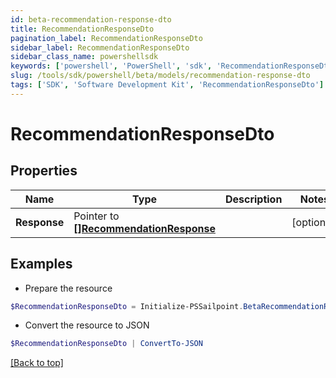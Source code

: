 ```yaml
---
id: beta-recommendation-response-dto
title: RecommendationResponseDto
pagination_label: RecommendationResponseDto
sidebar_label: RecommendationResponseDto
sidebar_class_name: powershellsdk
keywords: ['powershell', 'PowerShell', 'sdk', 'RecommendationResponseDto'] 
slug: /tools/sdk/powershell/beta/models/recommendation-response-dto
tags: ['SDK', 'Software Development Kit', 'RecommendationResponseDto']
---
```



# RecommendationResponseDto

## Properties

Name | Type | Description | Notes
------------ | ------------- | ------------- | -------------
**Response** |  Pointer to [**[]RecommendationResponse**](recommendation-response) |  | [optional] 

## Examples

- Prepare the resource
```powershell
$RecommendationResponseDto = Initialize-PSSailpoint.BetaRecommendationResponseDto  -Response null
```

- Convert the resource to JSON
```powershell
$RecommendationResponseDto | ConvertTo-JSON
```


[[Back to top]](#) 

